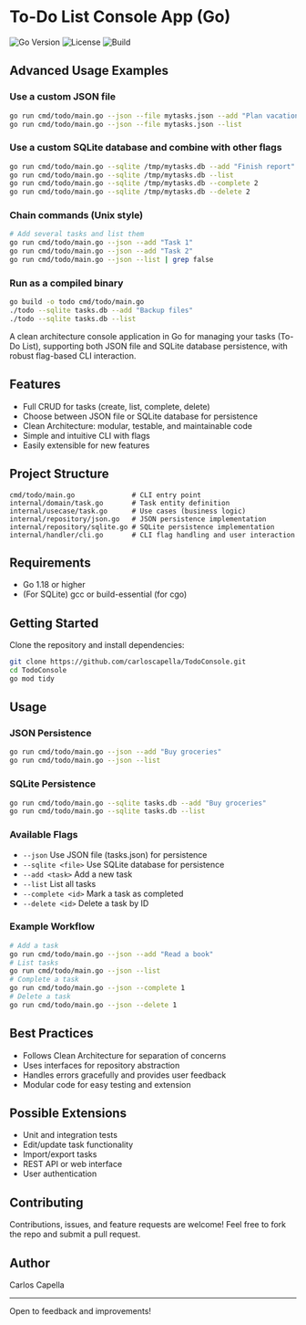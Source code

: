 

# To-Do List Console App (Go)

![Go Version](https://img.shields.io/badge/Go-1.18%2B-blue)
![License](https://img.shields.io/badge/license-MIT-green)
![Build](https://img.shields.io/badge/build-passing-brightgreen)

## Advanced Usage Examples

### Use a custom JSON file
```sh
go run cmd/todo/main.go --json --file mytasks.json --add "Plan vacation"
go run cmd/todo/main.go --json --file mytasks.json --list
```

### Use a custom SQLite database and combine with other flags
```sh
go run cmd/todo/main.go --sqlite /tmp/mytasks.db --add "Finish report"
go run cmd/todo/main.go --sqlite /tmp/mytasks.db --list
go run cmd/todo/main.go --sqlite /tmp/mytasks.db --complete 2
go run cmd/todo/main.go --sqlite /tmp/mytasks.db --delete 2
```

### Chain commands (Unix style)
```sh
# Add several tasks and list them
go run cmd/todo/main.go --json --add "Task 1"
go run cmd/todo/main.go --json --add "Task 2"
go run cmd/todo/main.go --json --list | grep false
```

### Run as a compiled binary
```sh
go build -o todo cmd/todo/main.go
./todo --sqlite tasks.db --add "Backup files"
./todo --sqlite tasks.db --list
```

A clean architecture console application in Go for managing your tasks (To-Do List), supporting both JSON file and SQLite database persistence, with robust flag-based CLI interaction.

## Features
- Full CRUD for tasks (create, list, complete, delete)
- Choose between JSON file or SQLite database for persistence
- Clean Architecture: modular, testable, and maintainable code
- Simple and intuitive CLI with flags
- Easily extensible for new features

## Project Structure
```
cmd/todo/main.go              # CLI entry point
internal/domain/task.go       # Task entity definition
internal/usecase/task.go      # Use cases (business logic)
internal/repository/json.go   # JSON persistence implementation
internal/repository/sqlite.go # SQLite persistence implementation
internal/handler/cli.go       # CLI flag handling and user interaction
```

## Requirements
- Go 1.18 or higher
- (For SQLite) gcc or build-essential (for cgo)

## Getting Started
Clone the repository and install dependencies:
```sh
git clone https://github.com/carloscapella/TodoConsole.git
cd TodoConsole
go mod tidy
```

## Usage

### JSON Persistence
```sh
go run cmd/todo/main.go --json --add "Buy groceries"
go run cmd/todo/main.go --json --list
```

### SQLite Persistence
```sh
go run cmd/todo/main.go --sqlite tasks.db --add "Buy groceries"
go run cmd/todo/main.go --sqlite tasks.db --list
```

### Available Flags
- `--json`                  Use JSON file (tasks.json) for persistence
- `--sqlite <file>`         Use SQLite database for persistence
- `--add <task>`            Add a new task
- `--list`                  List all tasks
- `--complete <id>`         Mark a task as completed
- `--delete <id>`           Delete a task by ID

### Example Workflow
```sh
# Add a task
go run cmd/todo/main.go --json --add "Read a book"
# List tasks
go run cmd/todo/main.go --json --list
# Complete a task
go run cmd/todo/main.go --json --complete 1
# Delete a task
go run cmd/todo/main.go --json --delete 1
```

## Best Practices
- Follows Clean Architecture for separation of concerns
- Uses interfaces for repository abstraction
- Handles errors gracefully and provides user feedback
- Modular code for easy testing and extension

## Possible Extensions
- Unit and integration tests
- Edit/update task functionality
- Import/export tasks
- REST API or web interface
- User authentication

## Contributing
Contributions, issues, and feature requests are welcome! Feel free to fork the repo and submit a pull request.

## Author
Carlos Capella

---
Open to feedback and improvements!
